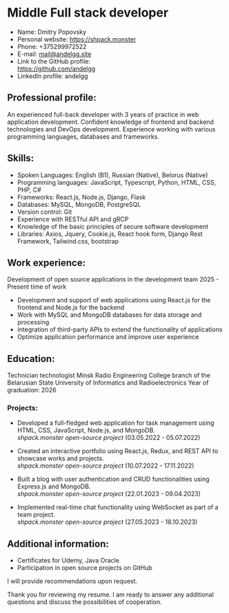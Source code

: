 # Middle Full stack developer

- Name: Dmitry Popovsky
- Personal website: https://shpack.monster
- Phone: +375299972522
- E-mail: mail@andelgg.site
- Link to the GitHub profile:  
https://github.com/andelgg
- LinkedIn profile: andelgg

## Professional profile:

An experienced full-back developer with 3 years of practice in web application development. Confident knowledge of frontend and backend technologies and DevOps development. Experience working with various programming languages, databases and frameworks.

## Skills:

- Spoken Languages: English (B1), Russian (Native), Belorus (Native)  
- Programming languages: JavaScript, Typescript, Python, HTML, CSS, PHP, C#
- Frameworks: React.js, Node.js, Django, Flask
- Databases: MySQL, MongoDB, PostgreSQL
- Version control: Git
- Experience with RESTful API and gRCP
- Knowledge of the basic principles
of secure software development
- Libraries: Axios, Jquery, Cookie.js, React hook form, Django Rest Framework, Tailwind.css, bootstrap

## Work experience:

Development of open source applications in the development team
2025 - Present time of work

- Development and support of web applications using React.js for the frontend and Node.js for the backend
- Work with MySQL and MongoDB databases for data storage and processing
- Integration of third-party APIs to extend the functionality of applications
- Optimize application performance and improve user experience

## Education:

Technician technologist
Minsk Radio Engineering College branch of the Belarusian State University of Informatics and Radioelectronics
Year of graduation: 2026

### Projects:

-	Developed a full-fledged web application for task management using HTML, CSS, JavaScript, Node.js, and MongoDB.  
*shpack.monster open-source project* (03.05.2022 - 05.07.2022)

-	Created an interactive portfolio using React.js, Redux, and REST API to showcase works and projects.  
*shpack.monster open-source project* (10.07.2022 - 17.11.2022)

- Built a blog with user authentication and CRUD functionalities using Express.js and MongoDB.  
*shpack.monster open-source project* (22.01.2023 - 09.04.2023)

-	Implemented real-time chat functionality using WebSocket as part of a team project.  
*shpack.monster open-source project* (27.05.2023 - 18.10.2023)

## Additional information:

- Certificates for Udemy, Java Oracle
- Participation in open source projects on GitHub

I will provide recommendations upon request.

Thank you for reviewing my resume. I am ready to answer any additional questions and discuss the possibilities of cooperation.
